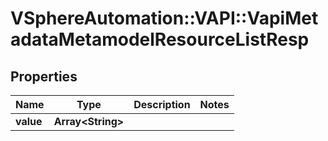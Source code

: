 # VSphereAutomation::VAPI::VapiMetadataMetamodelResourceListResp

## Properties
Name | Type | Description | Notes
------------ | ------------- | ------------- | -------------
**value** | **Array&lt;String&gt;** |  | 


